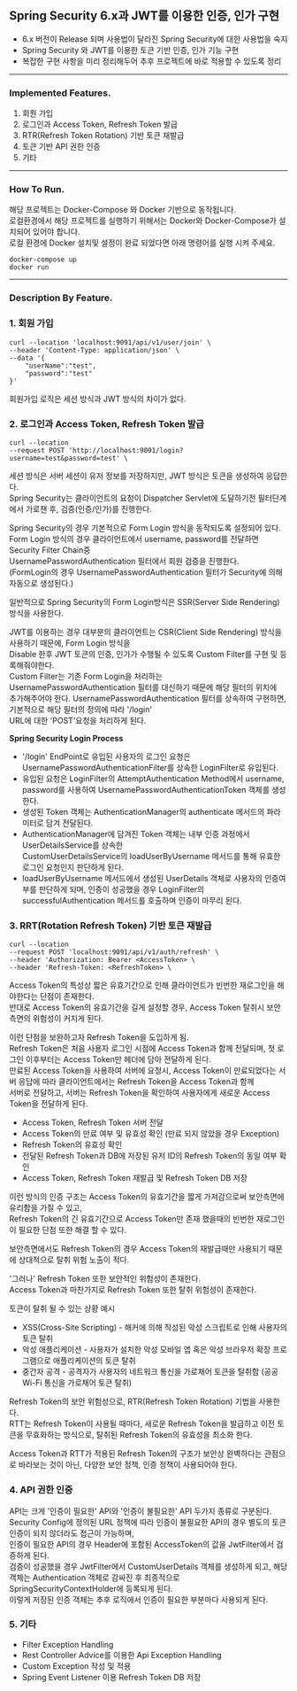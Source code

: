 ## Spring Security 6.x과 JWT를 이용한 인증, 인가 구현

- 6.x 버전이 Release 되며 사용법이 달라진 Spring Security에 대한 사용법을 숙지
- Spring Security 와 JWT를 이용한 토큰 기반 인증, 인가 기능 구현
- 복잡한 구현 사항을 미리 정리해두어 추후 프로젝트에 바로 적용할 수 있도록 정리

--- 
### Implemented Features.
1. 회원 가입
2. 로그인과 Access Token, Refresh Token 발급
3. RTR(Refresh Token Rotation) 기반 토큰 재발급
4. 토큰 기반 API 권한 인증
5. 기타
---
### How To Run.
해당 프로젝트는 Docker-Compose 와 Docker 기반으로 동작됩니다.  
로컬환경에서 해당 프로젝트를 실행하기 위해서는 Docker와 Docker-Compose가 설치되어 있어야 합니다.  
로컬 환경에 Docker 설치및 설정이 완료 되었다면 아래 명령어를 실행 시켜 주세요.  

~~~
docker-compose up
docker run
~~~
---
### Description By Feature.
### 1. 회원 가입
```
curl --location 'localhost:9091/api/v1/user/join' \
--header 'Content-Type: application/json' \
--data '{
    "userName":"test",
    "password":"test"
}'
```
회원가입 로직은 세션 방식과 JWT 방식의 차이가 없다.
  
### 2. 로그인과 Access Token, Refresh Token 발급
```
curl --location 
--request POST 'http://localhost:9091/login?username=test&password=test' \
```
세션 방식은 서버 세션이 유저 정보를 저장하지만, JWT 방식은 토큰을 생성하여 응답한다.  
Spring Security는 클라이언트의 요청이 Dispatcher Servlet에 도달하기전 필터단계에서 가로챈 후, 검증(인증/인가)를 진행한다.  

Spring Security의 경우 기본적으로 Form Login 방식을 동작되도록 설정되어 있다.  
Form Login 방식의 경우 클라이언트에서 username, password를 전달하면 Security Filter Chain중  
UsernamePasswordAuthentication 필터에서 회원 검증을 진행한다.  
(FormLogin의 경우 UsernamePasswordAuthentication 필터가 Security에 의해 자동으로 생성된다.)
  
일반적으로 Spring Security의 Form Login방식은 SSR(Server Side Rendering) 방식을 사용한다.  

JWT를 이용하는 경우 대부분의 클라이언트는 CSR(Client Side Rendering) 방식을 사용하기 때문에, Form Login 방식을  
Disable 한후 JWT 토큰의 인증, 인가가 수행될 수 있도록 Custom Filter를 구현 및 등록해줘야한다.  
Custom Filter는 기존 Form Login을 처리하는 UsernamePasswordAuthentication 필터를 대신하기 때문에 해당 필터의 위치에  
추가해주어야 한다.  UsernamePasswordAuthentication 필터를 상속하여 구현하면, 기본적으로 해당 필터의 정의에 따라 '/login'  
URL에 대한 'POST'요청을 처리하게 된다.

**Spring Security Login Process**
- '/login' EndPoint로 유입된 사용자의 로그인 요청은 UsernamePasswordAuthenticationFilter를 상속한 LoginFilter로 유입된다.  
- 유입된 요청은 LoginFilter의 AttemptAuthentication Method에서 username, password를 사용하여 UsernamePasswordAuthenticationToken
객체를 생성한다.
- 생성된 Token 객체는 AuthenticationManager의 authenticate 메서드의 파라미터로 담겨 전달된다.  
- AuthenticationManager에 담겨진 Token 객체는 내부 인증 과정에서 UserDetailsService를 상속한  
CustomUserDetailsService의 loadUserByUsername 메서드를 통해 유효한 로그인 요청인지 판단하게 된다.
- loadUserByUsername 메서드에서 생성된 UserDetails 객체로 사용자의 인증여부를 판단하게 되며, 인증이 성공했을 경우 LoginFilter의  
  successfulAuthentication 메서드를 호출하며 인증이 마무리 된다.  

### 3. RRT(Rotation Refresh Token) 기반 토큰 재발급
```
curl --location 
--request POST 'localhost:9091/api/v1/auth/refresh' \
--header 'Authorization: Bearer <AccessToken> \
--header 'Refresh-Token: <RefreshToken> \
```

Access Token의 특성상 짧은 유효기간으로 인해 클라이언트가 빈번한 재로그인을 해야한다는 단점이 존재한다.  
반대로 Access Token의 유효기간을 길게 설정할 경우, Access Token 탈취시 보안 측면의 위험성이 커지게 된다.  

이런 단점을 보완하고자 Refresh Token을 도입하게 됨.   
Refresh Token은 처음 사용자 로그인 시점에 Access Token과 함께 전달되며, 첫 로그인 이후부터는 Access Token만 헤더에 담아 전달하게 된다.  
만료된 Access Token을 사용하여 서버에 요청시, Access Token이 만료되었다는 서버 응답에 따라 클라이언트에서는 Refresh Token을 Access Token과 함께  
서버로 전달하고, 서버는 Refresh Token을 확인하여 사용자에게 새로운 Access Token을 전달하게 된다.

- Access Token, Refresh Token 서버 전달
- Access Token의 만료 여부 및 유효성 확인 (만료 되지 않았을 경우 Exception)
- Refresh Token의 유효성 확인
- 전달된 Refresh Token과 DB에 저장된 유저 ID의 Refresh Token의 동일 여부 확인
- Access Token, Refresh Token 재발급 및 Refresh Token DB 저장

이런 방식의 인증 구조는 Access Token의 유효기간을 짧게 가져감으로써 보안측면에 유리함을 가질 수 있고,  
Refresh Token의 긴 유효기간으로 Access Token만  존재 했을때의 빈번한 재로그인이 필요한 단점 또한 해결 할 수 있다.  

보안측면에서도 Refresh Token의 경우 Access Token의 재발급때만 사용되기 때문에 상대적으로 탈취 위험 노출이 적다.

'그러나' Refresh Token 또한 보안적인 위험성이 존재한다.  
Access Token과 마찬가지로 Refresh Token 또한 탈취 위험성이 존재한다.  

토큰이 탈취 될 수 있는 상황 예시  
- XSS(Cross-Site Scripting) - 해커에 의해 작성된 악성 스크립트로 인해 사용자의 토큰 탈취
- 악성 애플리케이션 - 사용자가 설치한 악성 모바일 앱 혹은 악성 브라우저 확장 프로그램으로 애플리케이션의 토큰 탈취
- 중간자 공격 - 공격자가 사용자의 네트워크 통신을 가로채어 토큰을 탈취함 (공공 Wi-Fi 통신을 가로채어 토큰 탈취) 

Refresh Token의 보안 위험성으로, RTR(Refresh Token Rotation) 기법을 사용한다.  
RTT는 Refresh Token이 사용될 때마다, 새로운 Refresh Token을 발급하고 이전 토큰을 무효화하는 방식으로, 탈취된 Refresh Token의 유효성을 최소화 한다.  

Access Token과 RTT가 적용된 Refresh Token의 구조가 보안상 완벽하다는 관점으로 바라보는 것이 아닌, 다양한 보안 정책, 인증 정책이 사용되어야 한다.  

### 4. API 권한 인증
API는 크게 '인증이 필요한' API와 '인증이 불필요한' API 두가지 종류로 구분된다.  
Security Config에 정의된 URL 정책에 따라 인증이 불필요한 API의 경우 별도의 토큰 인증이 되지 않더라도 접근이 가능하며,  
인증이 필요한 API의 경우 Header에 포함된 AccessToken의 값을 JwtFilter에서 검증하게 된다.  
검증이 성공했을 경우 JwtFilter에서 CustomUserDetails 객체를 생성하게 되고, 해당 객체는 Authentication 객체로 감싸진 후 최종적으로    
SpringSecurityContextHolder에 등록되게 된다.  
이렇게 저장된 인증 객체는 추후 로직에서 인증이 필요한 부분마다 사용되게 된다.  

### 5. 기타
- Filter Exception Handling
- Rest Controller Advice를 이용한 Api Exception Handling
- Custom Exception 작성 및 적용
- Spring Event Listener 이용 Refresh Token DB 저장
